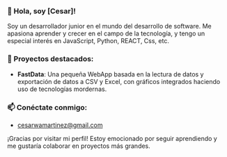 

### 👋 Hola, soy [Cesar]!

Soy un desarrollador junior en el mundo del desarrollo de software. Me apasiona aprender y crecer en el campo de la tecnología, y tengo un especial interés en JavaScript, Python, REACT, Css, etc.


### 💼 Proyectos destacados:
- **FastData**: Una pequeña WebApp basada en la lectura de datos y exportación de datos a CSV y Excel, con gráficos integrados haciendo uso de tecnologías mordernas.


### 📫 Conéctate conmigo:
- cesarwamartinez@gmail.com


¡Gracias por visitar mi perfil! Estoy emocionado por seguir aprendiendo y me gustaría colaborar en proyectos más grandes.

